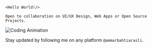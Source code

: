  ```
 <Hello World!/>

 Open to collaboration on UI/UX Design, Web Apps or Open Source Projects.
```

<img alt="Coding Animation" src="https://raw.githubusercontent.com/gist/patevs/b007a0e98fb216438d4cbf559fac4166/raw/88f20c9d749d756be63f22b09f3c4ac570bc5101/programming.gif">

Stay updated by following me on any platform `@ammarbahtiarasli`.
